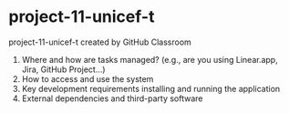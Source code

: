 # project-11-unicef-t
project-11-unicef-t created by GitHub Classroom

1. Where and how are tasks managed? (e.g., are you using Linear.app, Jira, GitHub Project...)
2. How to access and use the system
3. Key development requirements installing and running the application
4. External dependencies and third-party software
